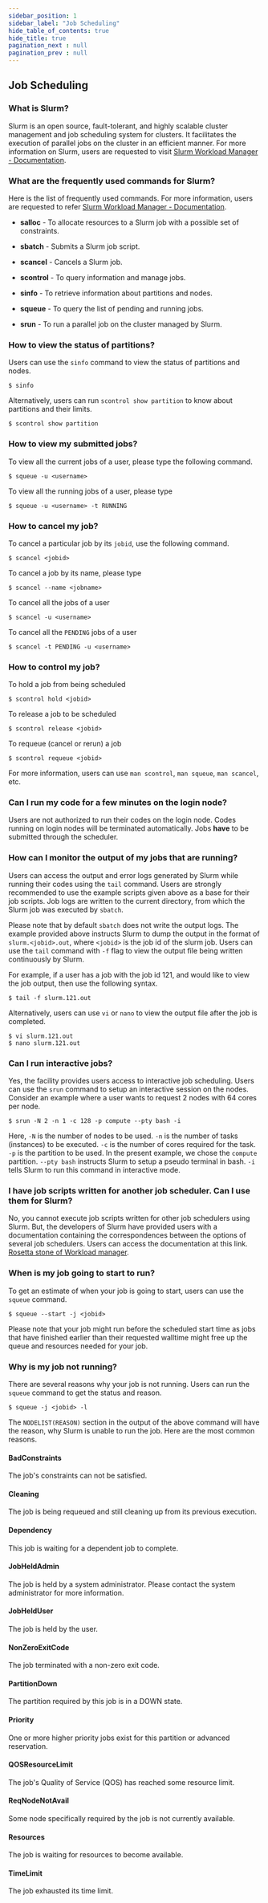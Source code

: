 ```yaml
---
sidebar_position: 1
sidebar_label: "Job Scheduling"
hide_table_of_contents: true
hide_title: true
pagination_next : null
pagination_prev : null
---
```


## Job Scheduling

### What is Slurm?

Slurm is an open source, fault-tolerant, and highly scalable cluster management and job scheduling system for clusters. It facilitates the execution of parallel jobs on the cluster in an efficient manner. For more information on Slurm, users are requested to visit [Slurm Workload Manager - Documentation](https://slurm.schedmd.com/documentation.html).

### What are the frequently used commands for Slurm?

Here is the list of frequently used commands. For more information, users are requested to refer [Slurm Workload Manager -
Documentation](https://slurm.schedmd.com/documentation.html).

-   **salloc** - To allocate resources to a Slurm job with a possible
    set of constraints.

-   **sbatch** - Submits a Slurm job script.

-   **scancel** - Cancels a Slurm job.

-   **scontrol** - To query information and manage jobs.

-   **sinfo** - To retrieve information about partitions and nodes.

-   **squeue** - To query the list of pending and running jobs.

-   **srun** - To run a parallel job on the cluster managed by Slurm.

### How to view the status of partitions?

Users can use the `sinfo` command to view the status of partitions and nodes.

``` {.bash}
$ sinfo
```

Alternatively, users can run `scontrol show partition` to know about partitions and their limits.

``` {.bash}
$ scontrol show partition
```

### How to view my submitted jobs?

To view all the current jobs of a user, please type the following command.

``` {.bash}
$ squeue -u <username>
```

To view all the running jobs of a user, please type

``` {.bash}
$ squeue -u <username> -t RUNNING
```

### How to cancel my job?

To cancel a particular job by its `jobid`, use the following command.

``` {.bash}
$ scancel <jobid>
```

To cancel a job by its name, please type

``` {.bash}
$ scancel --name <jobname>
```

To cancel all the jobs of a user

``` {.bash}
$ scancel -u <username>
```

To cancel all the `PENDING` jobs of a user

``` {.bash}
$ scancel -t PENDING -u <username>
```

### How to control my job?

To hold a job from being scheduled

``` {.bash}
$ scontrol hold <jobid>
```

To release a job to be scheduled

``` {.bash}
$ scontrol release <jobid>
```

To requeue (cancel or rerun) a job

``` {.bash}
$ scontrol requeue <jobid>
```

For more information, users can use `man scontrol`, `man squeue`,
`man scancel`, etc.

### Can I run my code for a few minutes on the login node?

Users are not authorized to run their codes on the login node. Codes running on login nodes will be terminated automatically. Jobs **have** to be submitted through the scheduler.

### How can I monitor the output of my jobs that are running?

Users can access the output and error logs generated by Slurm while running their codes using the `tail` command. Users are strongly recommended to use the example scripts given above as a base for their job scripts. Job logs are written to the current directory, from which the Slurm job was executed by `sbatch`.

Please note that by default `sbatch` does not write the output logs. The example provided above instructs Slurm to dump the output in the format of `slurm.<jobid>.out`, where `<jobid>` is the job id of the slurm job. Users can use the `tail` command with `-f` flag to view the output file being written continuously by Slurm.

For example, if a user has a job with the job id $121$, and would like to view the job output, then use the following syntax.

``` {.bash}
$ tail -f slurm.121.out
```

Alternatively, users can use `vi` or `nano` to view the output file after the job is completed.

``` {.bash}
$ vi slurm.121.out
$ nano slurm.121.out
```

### Can I run interactive jobs?

Yes, the facility provides users access to interactive job scheduling. Users can use the `srun` command to setup an interactive session on the nodes. Consider an example where a user wants to request 2 nodes with 64 cores per node.

``` {.bash}
$ srun -N 2 -n 1 -c 128 -p compute --pty bash -i
```

Here, `-N` is the number of nodes to be used. `-n` is the number of tasks (instances) to be executed. `-c` is the number of cores required for the task. `-p` is the partition to be used. In the present example, we chose the `compute` partition. `--pty bash` instructs Slurm to setup a pseudo terminal in bash. `-i` tells Slurm to run this command in interactive mode.

### I have job scripts written for another job scheduler. Can I use them for Slurm?

No, you cannot execute job scripts written for other job schedulers using Slurm. But, the developers of Slurm have provided users with a documentation containing the correspondences between the options of several job schedulers. Users can access the documentation at this link. [Rosetta stone of Workload manager](https://slurm.schedmd.com/rosetta.pdf).

### When is my job going to start to run?

To get an estimate of when your job is going to start, users can use the `squeue` command.

``` {.bash}
$ squeue --start -j <jobid>
```

Please note that your job might run before the scheduled start time as jobs that have finished earlier than their requested walltime might free up the queue and resources needed for your job.

### Why is my job not running?

There are several reasons why your job is not running. Users can run the `squeue` command to get the status and reason.

``` {.bash}
$ squeue -j <jobid> -l
```

The `NODELIST(REASON)` section in the output of the above command will have the reason, why Slurm is unable to run the job. Here are the most common reasons.

#### BadConstraints

The job's constraints can not be satisfied.

#### Cleaning

The job is being requeued and still cleaning up from its previous execution.

#### Dependency

This job is waiting for a dependent job to complete.

#### JobHeldAdmin

The job is held by a system administrator. Please contact the system administrator for more information.

#### JobHeldUser

The job is held by the user.

#### NonZeroExitCode

The job terminated with a non-zero exit code.

#### PartitionDown

The partition required by this job is in a DOWN state.

#### Priority

One or more higher priority jobs exist for this partition or advanced reservation.

#### QOSResourceLimit

The job's Quality of Service (QOS) has reached some resource limit.

#### ReqNodeNotAvail

Some node specifically required by the job is not currently available.

#### Resources

The job is waiting for resources to become available.

#### TimeLimit

The job exhausted its time limit.
